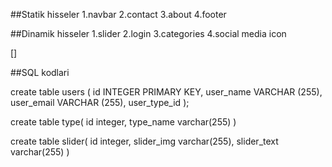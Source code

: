##Statik hisseler
1.navbar
2.contact
3.about
4.footer

##Dinamik hisseler
1.slider
2.login
3.categories
4.social media icon

[]


##SQL kodlari

create table users (
    id           INTEGER       PRIMARY KEY,
    user_name    VARCHAR (255),
    user_email   VARCHAR (255),
    user_type_id
);

create table type(
id integer,
type_name varchar(255)
)

create table slider(
id integer,
slider_img varchar(255),
slider_text varchar(255)
)
